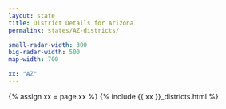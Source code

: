```yaml
---
layout: state
title: District Details for Arizona
permalink: states/AZ-districts/

small-radar-width: 300
big-radar-width: 500
map-width: 700

xx: "AZ"
---
```


{% assign xx = page.xx %}
{% include {{ xx }}_districts.html %}